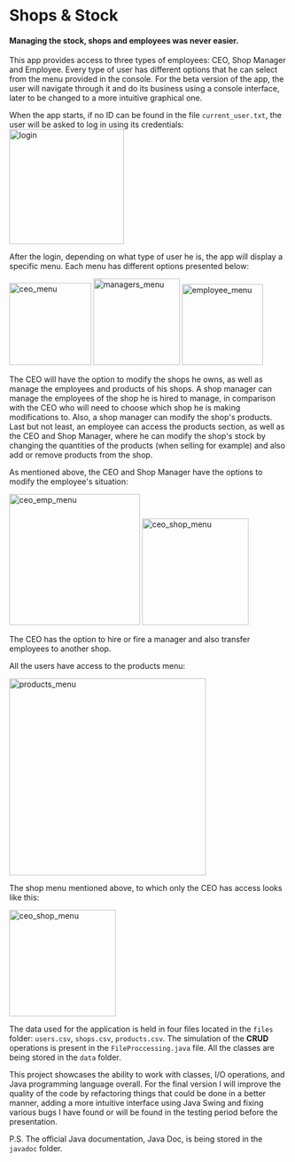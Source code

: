 # Shops & Stock 
#### Managing the stock, shops and employees was never easier.

This app provides access to three types of employees: CEO, Shop Manager and Employee. Every type of user has different options that he can select from the menu provided in the console. For the beta version of the app, the user will navigate through it and do its business using a console interface, later to be changed to a more intuitive graphical one.

When the app starts, if no ID can be found in the file `current_user.txt`, the user will be asked to log in using its credentials:
<img width="207" alt="login" src="https://github.com/poenaruiulian/shops-and-stocks/assets/54375582/800a7e8a-5739-40fb-b687-a229a60ba0bd">

After the login, depending on what type of user he is, the app will display a specific menu. Each menu has different options presented below:

<img width="148" alt="ceo_menu" src="https://github.com/poenaruiulian/shops-and-stocks/assets/54375582/f96e23e6-4fbf-4699-b1c1-00085bb75d83">
<img width="156" alt="managers_menu" src="https://github.com/poenaruiulian/shops-and-stocks/assets/54375582/c34cc917-ee58-470e-b02b-3077d6155569">
<img width="146" alt="employee_menu" src="https://github.com/poenaruiulian/shops-and-stocks/assets/54375582/470472b9-d064-4999-aea5-c259d45d3e8a">

The CEO will have the option to modify the shops he owns, as well as manage the employees and products of his shops. A shop manager can manage the employees of the shop he is hired to manage, in comparison with the CEO who will need to choose which shop he is making modifications to. Also, a shop manager can modify the shop's products. Last but not least, an employee can access the products section, as well as the CEO and Shop Manager, where he can modify the shop's stock by changing the quantities of the products (when selling for example) and also add or remove products from the shop.

As mentioned above, the CEO and Shop Manager have the options to modify the employee's situation:

<img width="236" alt="ceo_emp_menu" src="https://github.com/poenaruiulian/shops-and-stocks/assets/54375582/abfab08e-34e5-4d1c-83cb-8f5237fdc618">
<img width="192" alt="ceo_shop_menu" src="https://github.com/poenaruiulian/shops-and-stocks/assets/54375582/a87f634b-a68d-4873-a0e2-675c0b3865cb">

The CEO has the option to hire or fire a manager and also transfer employees to another shop. 

All the users have access to the products menu:

<img width="355" alt="products_menu" src="https://github.com/poenaruiulian/shops-and-stocks/assets/54375582/c09b1325-69bc-4d60-b4d2-c673a646c46a">

The shop menu mentioned above, to which only the CEO has access looks like this:

<img width="192" alt="ceo_shop_menu" src="https://github.com/poenaruiulian/shops-and-stocks/assets/54375582/baddb4ff-b3b3-43c4-8719-fe7361439663">


The data used for the application is held in four files located in the `files` folder: `users.csv`, `shops.csv`, `products.csv`. The simulation of the **CRUD** operations is present in the `FileProccessing.java` file. All the classes are being stored in the `data` folder.

This project showcases the ability to work with classes, I/O operations, and Java programming language overall. For the final version I will improve the quality of the code by refactoring things that could be done in a better manner, adding a more intuitive interface using Java Swing and fixing various bugs I have found or will be found in the testing period before the presentation.

P.S. The official Java documentation, Java Doc, is being stored in the `javadoc` folder.
